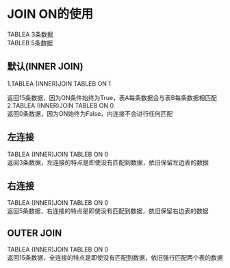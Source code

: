 # JOIN ON的使用
TABLEA 3条数据  
TABLEB 5条数据
## 默认(INNER JOIN)
1.TABLEA (INNER)JOIN TABLEB ON 1

返回15条数据，因为ON条件始终为True，表A每条数据会与表B每条数据相匹配  
2.TABLEA (INNER)JOIN TABLEB ON 0  
返回0条数据，因为ON始终为False，内连接不会进行任何匹配

## 左连接
TABLEA (INNER)JOIN TABLEB ON 0  
返回3条数据，左连接的特点是即使没有匹配到数据，依旧保留左边表的数据
## 右连接
TABLEA (INNER)JOIN TABLEB ON 0  
返回5条数据，右连接的特点是即使没有匹配到数据，依旧保留右边表的数据
## OUTER JOIN
TABLEA (INNER)JOIN TABLEB ON 0  
返回15条数据，全连接的特点是即使没有匹配到数据，依旧强行匹配两个表的数据